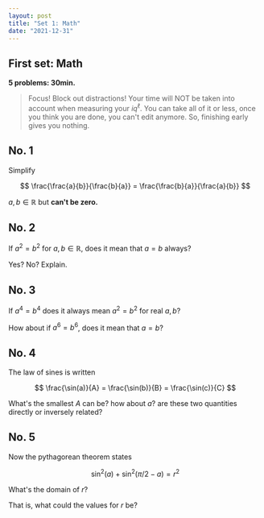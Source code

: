 ```yaml
---
layout: post
title: "Set 1: Math"
date: "2021-12-31"
---
```


## First set: Math

**5 problems: 30min.**

> Focus! Block out distractions! Your time will NOT be taken into account when measuring your $iq^\ell$. You can take all of it or less, once you think you are done, you can't edit anymore. So, finishing early gives you nothing.

## No. 1

Simplify

$$
\frac{\frac{a}{b}}{\frac{b}{a}} = \frac{\frac{b}{a}}{\frac{a}{b}}
$$

$a,b \in \mathbb{R}$ but **can't be zero.**

## No. 2

If $a^2 = b^2$ for $a,b \in \mathbb{R}$, does it mean that $a=b$ always?

Yes? No? Explain.

## No. 3

If $a^4 = b^4$ does it always mean $a^2 = b^2$ for real $a,b$?

How about if $a^6 = b^6$, does it mean that $a = b$?

## No. 4

The law of sines is written

$$
\frac{\sin(a)}{A} = \frac{\sin(b)}{B} = \frac{\sin(c)}{C}
$$

What's the smallest $A$ can be? how about $a$? are these two quantities directly or inversely related?

## No. 5

Now the pythagorean theorem states

$$
\sin^2(a) + \sin^2(\pi/2 - a) = r^2
$$

What's the domain of $r$?

That is, what could the values for $r$ be?
